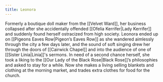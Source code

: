 ```yaml
---
title: Leonora
---
```


Formerly a boutique doll maker from the [[Velvet Ward]], her business collapsed after she accidentally offended [[Ofelia Kerrifer|Lady Kerrifer]] and suddenly found herself ostracized from high society. Leonora ended up on [[Pigeons Eaves Row|Pigeon’s Eaves Row]] as she wandered aimlessly through the city a few days later, and the sound of soft singing drew her through the doors of [[Cairwick Chapel]] and into the audience of one of [[Sister Linia|Linia]]'s sermons. In need of a second chance herself, she took a liking to the [[Our Lady of the Black Rose|Black Rose]]’s philosophies and asked to stay for a while. Now she makes a living selling blankets and clothing at the morning market, and trades extra clothes for food for the church.